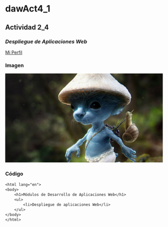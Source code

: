 # dawAct4_1
## Actividad 2_4
### **_Despliegue de Aplicaciones Web_**
[Mi Perfil](https://github.com/CarloSzMz)

### Imagen
![imagen](img/icon.jpg)

### Código

```
<html lang="en">
<body>
    <h1>Módulos de Desarrollo de Aplicaciones Web</h1>
    <ul>
        <li>Despliegue de aplicaciones Web</li>
    </ul>
</body>
</html>
